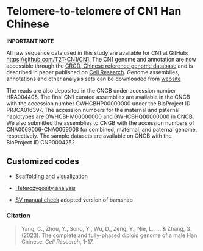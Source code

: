 # Telomere-to-telomere of CN1 Han Chinese



**INPORTANT NOTE**

All raw sequence data used in this study are available for CN1 at GitHub: https://github.com/T2T-CN1/CN1.  The CN1 genome and annotation are now accessible through the [CRGD, Chinese reference genome database](https://genome.zju.edu.cn/Gbrowser) and is described in paper published on [Cell Research](https://www.nature.com/articles/s41422-023-00849-5). Genome assemblies, annotations and other analysis sets can be downloaded from [website](https://genome.zju.edu.cn/files/)

The reads are also deposited in the CNCB under accession number HRA004405. The final CN1 curated assemblies are available in the CNCB with the accession number GWHCBHP00000000 under the BioProject ID PRJCA016397. The accession numbers for the maternal and paternal haplotypes are GWHCBHM00000000 and GWHCBHQ00000000 in CNCB. We also submitted the assemblies to CNGB with the accession numbers of CNA0069006-CNA0069008 for combined, maternal, and paternal genome, respectively. The sample datasets are available on CNGB with the BioProject ID CNP0004252. 



## Customized codes 

- [Scaffolding and visualization](scaffolding_visualization/README.md)

  

- [Heterozygosity analysis](heterozygosity/README.md)

  
  
- [SV manual check](https://github.com/zy041225/bamsnap) adopted version of bamsnap

  

### Citation

> Yang, C., Zhou, Y., Song, Y., Wu, D., Zeng, Y., Nie, L., ... & Zhang, G. (2023). The complete and fully-phased diploid genome of a male Han Chinese. *Cell Research*, 1-17.
